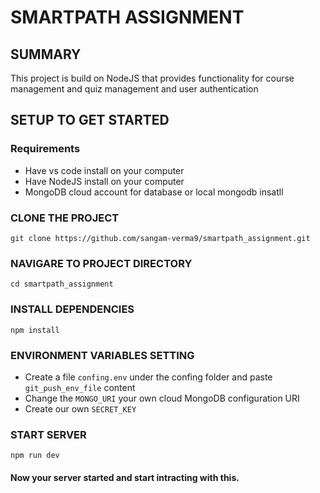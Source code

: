 # SMARTPATH ASSIGNMENT
## SUMMARY
This project is build on NodeJS that provides functionality for course management and quiz management and user authentication
## SETUP TO GET STARTED
### Requirements
* Have vs code install on your computer
* Have NodeJS install on your computer
* MongoDB cloud account for database or local mongodb insatll
### CLONE THE PROJECT
```
git clone https://github.com/sangam-verma9/smartpath_assignment.git
```
### NAVIGARE TO PROJECT DIRECTORY
```
cd smartpath_assignment
```
### INSTALL DEPENDENCIES
```
npm install
```
### ENVIRONMENT VARIABLES SETTING
* Create a file ``confing.env`` under the confing folder and paste ``git_push_env_file`` content 
* Change the ``MONGO_URI`` your own cloud MongoDB configuration URI
* Create our own ``SECRET_KEY``
### START SERVER
```
npm run dev
```
#### Now your server started and start intracting with this.